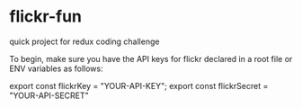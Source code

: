 # flickr-fun

quick project for redux coding challenge

To begin, make sure you have the API keys for flickr declared in a root file or ENV variables as follows:

export const flickrKey = "YOUR-API-KEY";
export const flickrSecret = "YOUR-API-SECRET"
